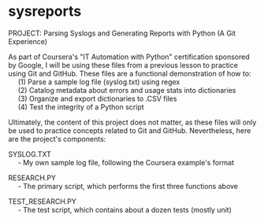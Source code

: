 # sysreports
PROJECT: Parsing Syslogs and Generating Reports with Python (A Git Experience)

As part of Coursera's "IT Automation with Python" certification sponsored
by Google, I will be using these files from a previous lesson to practice
using Git and GitHub. These files are a functional demonstration of how to:  
&nbsp;&nbsp;&nbsp;&nbsp;&nbsp;(1) Parse a sample log file (syslog.txt) using regex  
&nbsp;&nbsp;&nbsp;&nbsp;&nbsp;(2) Catalog metadata about errors and usage stats into dictionaries  
&nbsp;&nbsp;&nbsp;&nbsp;&nbsp;(3) Organize and export dictionaries to .CSV files  
&nbsp;&nbsp;&nbsp;&nbsp;&nbsp;(4) Test the integrity of a Python script  

Ultimately, the content of this project does not matter, as these files
will only be used to practice concepts related to Git and GitHub.
Nevertheless, here are the project's components:

SYSLOG.TXT  
&nbsp;&nbsp;&nbsp;&nbsp;&nbsp;- My own sample log file, following the Coursera example's format

RESEARCH.PY  
&nbsp;&nbsp;&nbsp;&nbsp;&nbsp;- The primary script, which performs the first three functions above

TEST_RESEARCH.PY  
&nbsp;&nbsp;&nbsp;&nbsp;&nbsp;- The test script, which contains about a dozen tests (mostly unit)
